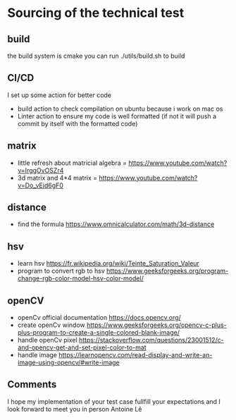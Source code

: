 # Sourcing of the technical test

## build

the build system is cmake you can run ./utils/build.sh to build

## CI/CD

I set up some action for better code

- build action to check compilation on ubuntu because i work on mac os
- Linter action to ensure my code is well formatted (if not it will push a commit by itself with the formatted code)

## matrix

- little refresh about matricial algebra = https://www.youtube.com/watch?v=IrggOvOSZr4
- 3d matrix and 4*4 matrix = https://www.youtube.com/watch?v=Do_vEjd6gF0

## distance

- find the formula https://www.omnicalculator.com/math/3d-distance

## hsv

- learn hsv https://fr.wikipedia.org/wiki/Teinte_Saturation_Valeur
- program to convert rgb to hsv https://www.geeksforgeeks.org/program-change-rgb-color-model-hsv-color-model/

## openCV

- openCv official documentation https://docs.opencv.org/
- create openCv window https://www.geeksforgeeks.org/opencv-c-plus-plus-program-to-create-a-single-colored-blank-image/
- handle openCv pixel https://stackoverflow.com/questions/23001512/c-and-opencv-get-and-set-pixel-color-to-mat
- handle image https://learnopencv.com/read-display-and-write-an-image-using-opencv/#write-image

## Comments

I hope my implementation of your test case fullfill your expectations and I look forward to meet you in person
Antoine Lê
